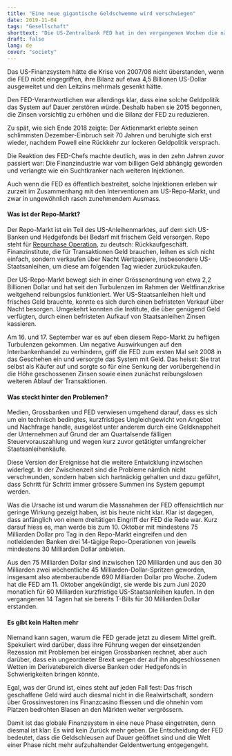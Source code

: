 ```yaml
---
title: "Eine neue gigantische Geldschwemme wird verschwiegen"
date: 2019-11-04
tags: "Gesellschaft"
shorttext: "Die US-Zentralbank FED hat in den vergangenen Wochen die nächste Geldschwemme durch die Hintertür eingeleitet."
draft: false
lang: de
cover: "society"
---
```


Das US-Finanzsystem hätte die Krise von 2007/08 nicht überstanden, wenn die FED nicht eingegriffen, ihre Bilanz auf etwa 4,5 Billionen US-Dollar ausgeweitet und den Leitzins mehrmals gesenkt hätte.

Den FED-Verantwortlichen war allerdings klar, dass eine solche Geldpolitik das System auf Dauer zerstören würde. Deshalb haben sie 2015 begonnen, die Zinsen vorsichtig zu erhöhen und die Bilanz der FED zu reduzieren.

Zu spät, wie sich Ende 2018 zeigte: Der Aktienmarkt erlebte seinen schlimmsten Dezember-Einbruch seit 70 Jahren und beruhigte sich erst wieder, nachdem Powell eine Rückkehr zur lockeren Geldpolitik versprach.

Die Reaktion des FED-Chefs machte deutlich, was in den zehn Jahren zuvor passiert war: Die Finanzindustrie war vom billigen Geld abhängig geworden und verlangte wie ein Suchtkranker nach weiteren Injektionen.

Auch wenn die FED es öffentlich bestreitet, solche Injektionen erleben wir zurzeit im Zusammenhang mit den Interventionen am US-Repo-Markt, und zwar in ungewöhnlich rasch zunehmendem Ausmass.

#### Was ist der Repo-Markt?

Der Repo-Markt ist ein Teil des US-Anleihenmarktes, auf dem sich US-Banken und Hedgefonds bei Bedarf mit frischem Geld versorgen. Repo steht für [Repurchase Operation](https://finanzderivate.info/swaps/was-ist-ein-repo-oder-repurchase-agreement/ "Repo oder Repurchase Agreement"), zu deutsch: Rückkaufgeschäft. Finanzinstitute, die für Transaktionen Geld brauchen, leihen es sich nicht einfach, sondern verkaufen über Nacht Wertpapiere, insbesondere US-Staatsanleihen, um diese am folgenden Tag wieder zurückzukaufen.

Der US-Repo-Markt bewegt sich in einer Grössenordnung von etwa 2,2 Billionen Dollar und hat seit den Turbulenzen im Rahmen der Weltfinanzkrise weitgehend reibungslos funktioniert. Wer US-Staatsanleihen hielt und frisches Geld brauchte, konnte es sich durch einen befristeten Verkauf über Nacht besorgen. Umgekehrt konnten die Institute, die über genügend Geld verfügten, durch einen befristeten Aufkauf von Staatsanleihen Zinsen kassieren.

Am 16. und 17. September war es auf eben diesem Repo-Markt zu heftigen Turbulenzen gekommen. Um negative Auswirkungen auf den Interbankenhandel zu verhindern, griff die FED zum ersten Mal seit 2008 in das Geschehen ein und versorgte das System mit Geld. Das heisst: Sie trat selbst als Käufer auf und sorgte so für eine Senkung der vorübergehend in die Höhe geschossenen Zinsen sowie einen zunächst reibungslosen weiteren Ablauf der Transaktionen.

#### Was steckt hinter den Problemen?

Medien, Grossbanken und FED verwiesen umgehend darauf, dass es sich um ein technisch bedingtes, kurzfristiges Ungleichgewicht von Angebot und Nachfrage handle, ausgelöst unter anderem durch eine Geldknappheit der Unternehmen auf Grund der am Quartalsende fälligen Steuervorauszahlung und wegen kurz zuvor getätigter umfangreicher Staatsanleihenkäufe.

Diese Version der Ereignisse hat die weitere Entwicklung inzwischen widerlegt. In der Zwischenzeit sind die Probleme nämlich nicht verschwunden, sondern haben sich hartnäckig gehalten und dazu geführt, dass Schritt für Schritt immer grössere Summen ins System gepumpt werden.

Was die Ursache ist und warum die Massnahmen der FED offensichtlich nur geringe Wirkung gezeigt haben, ist bis heute nicht klar. Klar ist dagegen, dass anfänglich von einem dreitätigen Eingriff der FED die Rede war. Kurz darauf hiess es, man werde bis zum 10. Oktober mit mindestens 75 Milliarden Dollar pro Tag in den Repo-Markt eingreifen und den notleidenden Banken drei 14-tägige Repo-Operationen von jeweils mindestens 30 Milliarden Dollar anbieten.

Aus den 75 Milliarden Dollar sind inzwischen 120 Milliarden und aus den 30 Milliarden zwei wöchentliche 45 Milliarden-Dollar-Spritzen geworden, insgesamt also atemberaubende 690 Milliarden Dollar pro Woche. Zudem hat die FED am 11. Oktober angekündigt, sie werde bis zum Juni 2020 monatlich für 60 Milliarden kurzfristige US-Staatsanleihen kaufen. In den vergangenen 14 Tagen hat sie bereits T-Bills für 30 Milliarden Dollar erstanden.

#### Es gibt kein Halten mehr

Niemand kann sagen, warum die FED gerade jetzt zu diesem Mittel greift. Spekuliert wird darüber, dass ihre Führung wegen der einsetzenden Rezession mit Problemen bei einigen Grossbanken rechnet, aber auch darüber, dass ein ungeordneter Brexit wegen der auf ihn abgeschlossenen Wetten im Derivatebereich diverse Banken oder Hedgefonds in Schwierigkeiten bringen könnte.

Egal, was der Grund ist, eines steht auf jeden Fall fest: Das frisch geschaffene Geld wird auch diesmal nicht in die Realwirtschaft, sondern über Grossinvestoren ins Finanzcasino fliessen und die ohnehin vom Platzen bedrohten Blasen an den Märkten weiter vergrössern.

Damit ist das globale Finanzsystem in eine neue Phase eingetreten, denn diesmal ist klar: Es wird kein Zurück mehr geben. Die Entscheidung der FED bedeutet, dass die Geldschleusen auf Dauer geöffnet sind und die Welt einer Phase nicht mehr aufzuhaltender Geldentwertung entgegengeht.
